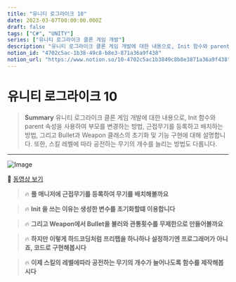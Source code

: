 ```yaml
---
title: "유니티 로그라이크 10"
date: 2023-03-07T00:00:00.000Z
draft: false
tags: ["C#", "UNITY"]
series: ["유니티 로그라이크 클론 게임 개발"]
description: "유니티 로그라이크 클론 게임 개발에 대한 내용으로, Init 함수와 parent 속성을 사용하여 부모를 변경하는 방법, 근접무기를 등록하고 배치하는 방법, 그리고 Bullet과 Weapon 클래스의 초기화 및 기능 구현에 대해 설명합니다. 또한, 스킬 레벨에 따라 공전하는 무기의 개수를 늘리는 방법도 다룹니다."
notion_id: "4702c5ac-1b38-49c8-b8e3-871a36a9f438"
notion_url: "https://www.notion.so/10-4702c5ac1b3849c8b8e3871a36a9f438"
---
```


# 유니티 로그라이크 10

> **Summary**
> 유니티 로그라이크 클론 게임 개발에 대한 내용으로, Init 함수와 parent 속성을 사용하여 부모를 변경하는 방법, 근접무기를 등록하고 배치하는 방법, 그리고 Bullet과 Weapon 클래스의 초기화 및 기능 구현에 대해 설명합니다. 또한, 스킬 레벨에 따라 공전하는 무기의 개수를 늘리는 방법도 다룹니다.

---

![Image](https://prod-files-secure.s3.us-west-2.amazonaws.com/09ccd4d5-876c-4bba-bbdf-cc77a0a11257/1f2fdfc4-74ca-4c8c-9f25-26e7785c3671/Untitled.png?X-Amz-Algorithm=AWS4-HMAC-SHA256&X-Amz-Content-Sha256=UNSIGNED-PAYLOAD&X-Amz-Credential=ASIAZI2LB466QYMZ42QD%2F20250724%2Fus-west-2%2Fs3%2Faws4_request&X-Amz-Date=20250724T081138Z&X-Amz-Expires=3600&X-Amz-Security-Token=IQoJb3JpZ2luX2VjEAAaCXVzLXdlc3QtMiJHMEUCIGiHPfiFFlyJhu%2BkmoeEdxKh570bxrToHEjHE0q28NMuAiEA8DJZYxW5Otlw3fSvmP7yKmwIS7u8IZ9YX384%2BK%2Fr2ccq%2FwMIKRAAGgw2Mzc0MjMxODM4MDUiDM4YIfxytYTCp60tcyrcA%2FYQCshF%2BTYQsL5nsb9q4knILkNd2EOfOubYtii3EHCa%2Blc3TaIRO2a%2BWA6dtpGDcijmO0dtUgTac4XReWGMYPnMrGy60DAe0P49t11NC9%2B6NkZ4T%2FOLDgAwBE5DgHio%2FX5i28qxnL%2BAPUoPxUXNGRa2LYHpr3YLCeoX8ub1S5TXuTw0wuWbv4SClf9zcIlj1e58gFU3%2BOW3A8iKo8u6XNv0KdijhvU81WI1pVrWuMc6H2ppinq9ExMdxwLKpOXZI63ZwlQG%2FO5D7j8XqR2zClrOnnk5J3RNz9cS4a3VlNGWq2g1zjpR0776F6sJvaks8C%2FZBsOBfGvkvAc4rSTP2C4ZywTPYYriuTHxjzv%2FVOm1Gyp38vTfVc9FX8%2BMZeE3221NmFZlqPNsV5ICHj6cmSkije4Y0QwLgTQ3awZt2ByNsUam%2BGf7bSzUFSw7nZOB6%2BU7Nob6rrLtUzsz5F4E6M6cwUtkMazhlemPzGKFsK6uZstW3suYlFo5o%2BvicyY0fPcsfRBSrXk9GJdfDYtaijSSzaFTar1XjAVt4DnPZsuRLamWCxilyYnb9f3h7FJqYbpU19G10P1bYDdV5v36zP4Otxh3Ca3jvpGmsQUL8EOQPQ%2FKtAqv%2FBjoS2KVMPPOh8QGOqUBpIpW%2BnYD%2FrsEsyEUHei%2Fy2kkIJHqaTcmx9Et8CurTJ%2BrsbN86JtcOLChQpV1O5tPcsiD4JxcrqzV2uk7KWxpoGsJXvA6XAocSN5CNfCtRECcTQ0Hak15pgNAAE025BcZGFbNuLIkPbNk93fCdsJsLlV1X%2BmtQFrSmOXBbqvaoK0U6fjf58NjnflCWnQGT8c0kG2L0PcLIhv5FmmG%2FpFha5WF3l9R&X-Amz-Signature=2c187019f2e191856a15fcf36b7711c442ecea458d8f20f700f4b218fe5502ca&X-Amz-SignedHeaders=host&x-amz-checksum-mode=ENABLED&x-id=GetObject)

🎥 [동영상 보기](https://www.youtube.com/watch?v=HPJVVcRKwn0&list=PLO-mt5Iu5TeZF8xMHqtT_DhAPKmjF6i3x&index=10)

> 🔥 **풀 매니저에 근접무기를 등록하여 무기를 배치해볼까요**

> 🔥 **Init 을 쓰는 이유는 생성한 변수를 초기화할떄 이용합니다**

> 🔥 **그리고 Weapon에서 Bullet을 불러와 관통횟수를 무제한으로 만들어볼까요**

> 🔥 **하지만 이렇게 하드코딩처럼 프리팹을 하나하나 설정하기엔 프로그래머가 아니죠, 코드로 구현해봅시다**

> 🔥 **이제 스킬의 레벨에따라 공전하는 무기의 개수가 늘어나도록 함수를 제작해봅시다**

